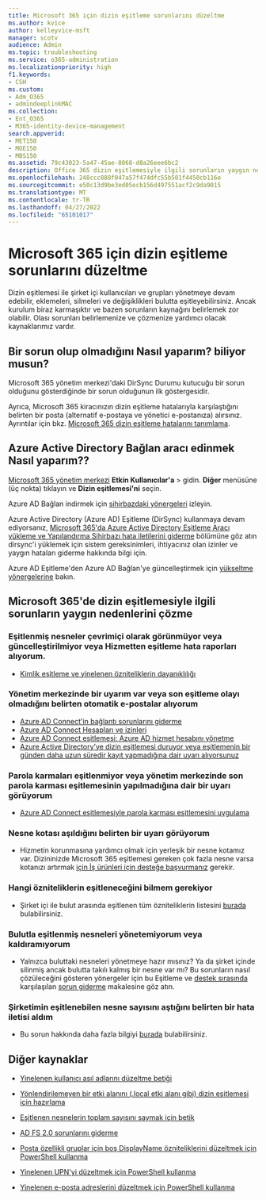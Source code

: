 ```yaml
---
title: Microsoft 365 için dizin eşitleme sorunlarını düzeltme
ms.author: kvice
author: kelleyvice-msft
manager: scotv
audience: Admin
ms.topic: troubleshooting
ms.service: o365-administration
ms.localizationpriority: high
f1.keywords:
- CSH
ms.custom:
- Adm_O365
- admindeeplinkMAC
ms.collection:
- Ent_O365
- M365-identity-device-management
search.appverid:
- MET150
- MOE150
- MBS150
ms.assetid: 79c43023-5a47-45ae-8068-d8a26eee6bc2
description: Office 365 dizin eşitlemesiyle ilgili sorunların yaygın nedenlerini açıklar ve bunları gidermeye ve çözmeye yardımcı olacak birkaç yöntem sağlar.
ms.openlocfilehash: 248ccc888f047a57f474dfc55b501f4450cb116e
ms.sourcegitcommit: e50c13d9be3ed05ecb156d497551acf2c9da9015
ms.translationtype: MT
ms.contentlocale: tr-TR
ms.lasthandoff: 04/27/2022
ms.locfileid: "65101017"
---
```

# <a name="fixing-problems-with-directory-synchronization-for-microsoft-365"></a>Microsoft 365 için dizin eşitleme sorunlarını düzeltme

Dizin eşitlemesi ile şirket içi kullanıcıları ve grupları yönetmeye devam edebilir, eklemeleri, silmeleri ve değişiklikleri bulutta eşitleyebilirsiniz. Ancak kurulum biraz karmaşıktır ve bazen sorunların kaynağını belirlemek zor olabilir. Olası sorunları belirlemenize ve çözmenize yardımcı olacak kaynaklarımız vardır.
  
## <a name="how-do-i-know-if-something-is-wrong"></a>Bir sorun olup olmadığını Nasıl yaparım? biliyor musun?

Microsoft 365 yönetim merkezi'daki DirSync Durumu kutucuğu bir sorun olduğunu gösterdiğinde bir sorun olduğunun ilk göstergesidir.
  
Ayrıca, Microsoft 365 kiracınızın dizin eşitleme hatalarıyla karşılaştığını belirten bir posta (alternatif e-postaya ve yönetici e-postanıza) alırsınız. Ayrıntılar için bkz. [Microsoft 365 dizin eşitleme hatalarını tanımlama](identify-directory-synchronization-errors.md).
  
## <a name="how-do-i-get-azure-active-directory-connect-tool"></a>Azure Active Directory Bağlan aracı edinmek Nasıl yaparım??

[Microsoft 365 yönetim merkezi](https://admin.microsoft.com) **Etkin Kullanıcılar'a** \> gidin.<a href="https://go.microsoft.com/fwlink/p/?linkid=834822" target="_blank"></a> **Diğer** menüsüne (üç nokta) tıklayın ve **Dizin eşitlemesi'ni** seçin. 
  
Azure AD Bağlan indirmek için [sihirbazdaki yönergeleri](set-up-directory-synchronization.md) izleyin. 
  
Azure Active Directory (Azure AD) Eşitleme (DirSync) kullanmaya devam ediyorsanız, [Microsoft 365'da Azure Active Directory Eşitleme Aracı yükleme ve Yapılandırma Sihirbazı hata iletilerini giderme](/troubleshoot/azure/active-directory/installation-configuration-wizard-errors) bölümüne göz atın  dirsync'i yüklemek için sistem gereksinimleri, ihtiyacınız olan izinler ve yaygın hataları giderme hakkında bilgi için. 
  
Azure AD Eşitleme'den Azure AD Bağlan'ye güncelleştirmek için [yükseltme yönergelerine](/azure/active-directory/hybrid/how-to-dirsync-upgrade-get-started) bakın.
  
## <a name="resolving-common-causes-of-problems-with-directory-synchronization-in-microsoft-365"></a>Microsoft 365'de dizin eşitlemesiyle ilgili sorunların yaygın nedenlerini çözme

### <a name="synchronized-objects-arent-appearing-or-updating-online-or-im-getting-synchronization-error-reports-from-the-service"></a>Eşitlenmiş nesneler çevrimiçi olarak görünmüyor veya güncelleştirilmiyor veya Hizmetten eşitleme hata raporları alıyorum.

- [Kimlik eşitleme ve yinelenen özniteliklerin dayanıklılığı](/azure/active-directory/hybrid/how-to-connect-syncservice-duplicate-attribute-resiliency)

### <a name="i-have-an-alert-in-the-admin-center-or-am-receiving-automated-emails-that-there-hasnt-been-a-recent-synchronization-event"></a>Yönetim merkezinde bir uyarım var veya son eşitleme olayı olmadığını belirten otomatik e-postalar alıyorum
- [Azure AD Connect'in bağlantı sorunlarını giderme](/azure/active-directory/hybrid/tshoot-connect-connectivity)
- [Azure AD Connect Hesapları ve izinleri](/azure/active-directory/hybrid/reference-connect-accounts-permissions)
- [Azure AD Connect eşitlemesi: Azure AD hizmet hesabını yönetme](/azure/active-directory/hybrid/how-to-connect-azureadaccount)
- [Azure Active Directory’ye dizin eşitlemesi duruyor veya eşitlemenin bir günden daha uzun süredir kayıt yapmadığına dair uyarı alıyorsunuz](https://support.microsoft.com/help/2882421/directory-synchronization-to-azure-active-directory-stops-or-you-re-warned-that-sync-hasn-t-registered-in-more-than-a-day)

### <a name="password-hashes-arent-synchronizing-or-im-seeing-an-alert-in-the-admin-center-that-there-hasnt-been-a-recent-password-hash-synchronization"></a>Parola karmaları eşitlenmiyor veya yönetim merkezinde son parola karması eşitlemesinin yapılmadığına dair bir uyarı görüyorum
- [Azure AD Connect eşitlemesiyle parola karması eşitlemesini uygulama](/azure/active-directory/hybrid/how-to-connect-password-hash-synchronization)

### <a name="im-seeing-an-alert-that-object-quota-exceeded"></a>Nesne kotası aşıldığını belirten bir uyarı görüyorum
- Hizmetin korunmasına yardımcı olmak için yerleşik bir nesne kotamız var. Dizininizde Microsoft 365 eşitlemesi gereken çok fazla nesne varsa kotanızı artırmak [için İş ürünleri için desteğe başvurmanız](https://support.office.com/article/32a17ca7-6fa0-4870-8a8d-e25ba4ccfd4b) gerekir.

### <a name="i-need-to-know-which-attributes-are-synchronized"></a>Hangi özniteliklerin eşitleneceğini bilmem gerekiyor
- Şirket içi ile bulut arasında eşitlenen tüm özniteliklerin listesini [burada](https://go.microsoft.com/fwlink/p/?LinkId=396719) bulabilirsiniz.

### <a name="i-cant-manage-or-remove-objects-that-were-synchronized-to-the-cloud"></a>Bulutla eşitlenmiş nesneleri yönetemiyorum veya kaldıramıyorum
- Yalnızca buluttaki nesneleri yönetmeye hazır mısınız? Ya da şirket içinde silinmiş ancak bulutta takılı kalmış bir nesne var mı? Bu sorunların nasıl çözüleceğini gösteren yönergeler için bu Eşitleme ve [destek sırasında](/troubleshoot/azure/active-directory/cannot-manage-objects) karşılaşılan [sorun giderme](/azure/active-directory/hybrid/tshoot-connect-sync-errors) makalesine göz atın.

### <a name="i-got-an-error-message-that-my-company-has-exceeded-the-number-of-objects-that-can-be-synchronized"></a>Şirketimin eşitlenebilen nesne sayısını aştığını belirten bir hata iletisi aldım
- Bu sorun hakkında daha fazla bilgiyi [burada](/troubleshoot/azure/active-directory/exceed-number-objects-synced) bulabilirsiniz.
   
## <a name="other-resources"></a>Diğer kaynaklar

- [Yinelenen kullanıcı asıl adlarını düzeltme betiği](/samples/browse/?redirectedfrom=TechNet-Gallery)
    
- [Yönlendirilemeyen bir etki alanını (.local etki alanı gibi) dizin eşitlemesi için hazırlama](prepare-a-non-routable-domain-for-directory-synchronization.md)
    
- [Eşitlenen nesnelerin toplam sayısını saymak için betik](/samples/browse/?redirectedfrom=TechNet-Gallery)
    
- [AD FS 2.0 sorunlarını giderme](https://go.microsoft.com/fwlink/p/?LinkId=396727)
    
- [Posta özellikli gruplar için boş DisplayName özniteliklerini düzeltmek için PowerShell kullanma](https://go.microsoft.com/fwlink/p/?LinkId=396728)
    
- [Yinelenen UPN'yi düzeltmek için PowerShell kullanma](https://go.microsoft.com/fwlink/p/?LinkId=396730)
    
- [Yinelenen e-posta adreslerini düzeltmek için PowerShell kullanma](https://go.microsoft.com/fwlink/p/?LinkId=396731)
